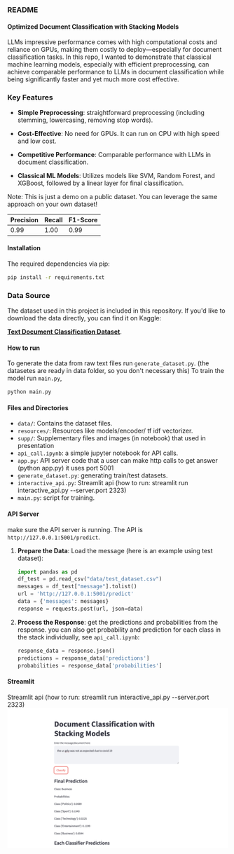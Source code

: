 ### README

#### Optimized Document Classification with Stacking Models
LLMs impressive performance comes with high computational costs and reliance on GPUs, making them costly to deploy—especially for document classification tasks. In this repo, I wanted to demonstrate that classical machine learning models, especially with efficient preprocessing, can achieve comparable performance to LLMs in document classification while being significantly faster and yet much more cost effective.

### Key Features

- **Simple Preprocessing**: straightforward preprocessing (including stemming, lowercasing, removing stop words).

- **Cost-Effective**: No need for GPUs. It can run on CPU with high speed and low cost. 
- **Competitive Performance**: Comparable performance with LLMs in document classification.
- **Classical ML Models**: Utilizes models like SVM, Random Forest, and XGBoost, followed by a linear layer for final classification.


Note: This is just a demo on a public dataset. You can leverage the same approach on your own dataset!

| Precision | Recall | F1-Score |
|-----------|--------|----------|
| 0.99      | 1.00   | 0.99     |




#### Installation
The required dependencies via pip:

```bash
pip install -r requirements.txt
```

### Data Source

The dataset used in this project is included in this repository. If you'd like to download the data directly, you can find it on Kaggle:

[**Text Document Classification Dataset**](https://www.kaggle.com/datasets/sunilthite/text-document-classification-dataset).


#### How to run
To generate the data from raw text files run `generate_dataset.py`. (the datasetes are ready in data folder, so you don't necessary this)
To train the model run `main.py`,

```bash
python main.py
```

#### Files and Directories
- `data/`: Contains the dataset files.
- `resources/`: Resources like models/encoder/ tf idf vectorizer.
- `supp/`: Supplementary files and images (in notebook) that used in presentation
- `api_call.ipynb`: a simple jupyter notebook for API calls.
- `app.py`: API server code that a user can make http calls to get answer (python app.py) it uses port 5001
- `generate_dataset.py`: generating train/test datasets.
- `interactive_api.py`: Streamlit api (how to run: streamlit run interactive_api.py --server.port 2323)
- `main.py`: script for training.


#### API Server
make sure the API server is running. The API is `http://127.0.0.1:5001/predict`.

1. **Prepare the Data**:
   Load the message (here is an example using test dataset):
   ```python
   import pandas as pd
   df_test = pd.read_csv("data/test_dataset.csv")
   messages = df_test["message"].tolist()
   url = 'http://127.0.0.1:5001/predict'
   data = {'messages': messages}
   response = requests.post(url, json=data)
   ```

2. **Process the Response**:
   get the predictions and probabilities from the response. you can also get probability and prediction for each class in the stack individually, see `api_call.ipynb`:
   ```python
   response_data = response.json()
   predictions = response_data['predictions']
   probabilities = response_data['probabilities']
   ```

#### Streamlit
Streamlit api (how to run: streamlit run interactive_api.py --server.port 2323)
![Optional description](supp/streamlit_img.png)
